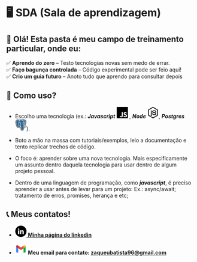 # 🖥 **SDA (Sala de aprendizagem)**

## 👐  Olá! Esta pasta é meu campo de treinamento particular, onde eu:

✅ **Aprendo do zero** – Testo tecnologias novas sem medo de errar.<br>
✅ **Faço bagunça controlada** – Código experimental pode ser feio aqui!<br>
✅ **Crio um guia futuro** – Anoto tudo que aprendo para consultar depois

## 🧠 Como uso?

- Escolho uma tecnologia (ex.: **_Javascript_** <img width="30px" src="./img/svg/javascript_logo_icon_145155.svg">
  , **_Node_** <img width="30px" src="./img/svg/dev_node_icon_160853.svg">, **_Postgres_** <img width="30px" src="./img/svg/postgresql-icon.svg">).

- Boto a mão na massa com tutoriais/exemplos, leio a documentação e tento replicar trechos de código.

- O foco é: aprender sobre uma nova tecnologia. Mais especificamente um assunto dentro daquela tecnologia para usar dentro de algum projeto pessoal.

- Dentro de uma linguagem de programação, como ***javascript***, é preciso aprender a usar antes de levar para um projeto: Ex.: async/await; tratamento de erros, promises, herança e etc;

## 📞 Meus contatos!

- <a href="www.linkedin.com/in/zaqueu-batista-028304329"><img width="30px" src="./img/svg/linkedin_black_logo_icon_147114.svg"/> **Minha página do linkedin**</a>

- <img width="30px" src="./img/svg/gmail_new_logo_icon_159149.svg"> **Meu email para contato: zaqueubatista96@gmail.com**